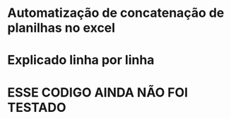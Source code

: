 <h1> Automatização de concatenação de planilhas no excel
<p>
<H1> Explicado linha por linha
<p>
<h1> ESSE CODIGO AINDA NÃO FOI TESTADO 


